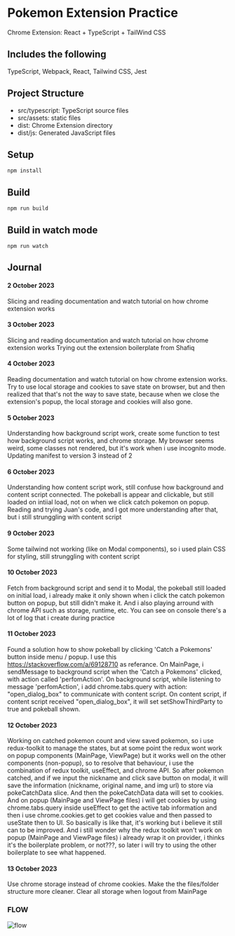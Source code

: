 # Pokemon Extension Practice

Chrome Extension: React + TypeScript + TailWind CSS

## Includes the following

TypeScript, Webpack, React, Tailwind CSS, Jest

## Project Structure

- src/typescript: TypeScript source files
- src/assets: static files
- dist: Chrome Extension directory
- dist/js: Generated JavaScript files

## Setup

```
npm install
```

## Build

```
npm run build
```

## Build in watch mode

```
npm run watch
```

## Journal

#### 2 October 2023

Slicing and reading documentation and watch tutorial on how chrome extension works

#### 3 October 2023

Slicing and reading documentation and watch tutorial on how chrome extension works
Trying out the extension boilerplate from Shafiq

#### 4 October 2023

Reading documentation and watch tutorial on how chrome extension works.
Try to use local storage and cookies to save state on browser, but and then realized that that's not the way to save state, because when we close the extension's popup, the local storage and cookies will also gone.

#### 5 October 2023

Understanding how background script work, create some function to test how background script works, and chrome storage.
My browser seems weird, some classes not rendered, but it's work when i use incognito mode.
Updating manifest to version 3 instead of 2

#### 6 October 2023

Understanding how content script work, still confuse how background and content script connected.
The pokeball is appear and clickable, but still loaded on intiial load, not on when we click catch pokemon on popup.
Reading and trying Juan's code, and I got more understanding after that, but i still strunggling with content script

#### 9 October 2023

Some tailwind not working (like on Modal components), so i used plain CSS for styling, still strunggling with content script

#### 10 October 2023

Fetch from background script and send it to Modal, the pokeball still loaded on initial load, i already make it only shown when i click the catch pokemon button on popup, but still didn't make it. And i also playing arround with chrome API such as storage, runtime, etc. You can see on console there's a lot of log that i create during practice

#### 11 October 2023

Found a solution how to show pokeball by clicking 'Catch a Pokemons' button inside menu / popup. I use this https://stackoverflow.com/a/69128710 as referance. On MainPage, i sendMessage to background script when the 'Catch a Pokemons' clicked, with action called 'perfomAction'. On background script, while listening to message 'perfomAction', i add chrome.tabs.query with action: "open_dialog_box" to communicate with content script. On content script, if content script received "open_dialog_box", it will set setShowThirdParty to true and pokeball shown.

#### 12 October 2023

Working on catched pokemon count and view saved pokemon, so i use redux-toolkit to manage the states, but at some point the redux wont work on popup components (MainPage, ViewPage) but it works well on the other components (non-popup), so to resolve that behaviour, i use the combination of redux toolkit, useEffect, and chrome API. So after pokemon catched, and if we input the nickname and click save button on modal, it will save the information (nickname, original name, and img url) to store via pokeCatchData slice. And then the pokeCatchData data will set to cookies. And on popup (MainPage and ViewPage files) i will get cookies by using chrome.tabs.query inside useEffect to get the active tab information and then i use chrome.cookies.get to get cookies value and then passed to useState then to UI. So basically is like that, it's working but i believe it still can to be improved.
And i still wonder why the redux toolkit won't work on popup (MainPage and ViewPage files) i already wrap it on provider, i thinks it's the boilerplate problem, or not???, so later i will try to using the other boilerplate to see what happened.

#### 13 October 2023

Use chrome storage instead of chrome cookies. Make the the files/folder structure more cleaner. Clear all storage when logout from MainPage

### FLOW

![flow](https://i.imgur.com/BHli3YM.png)

